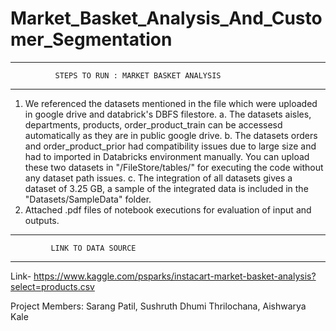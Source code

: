 # Market_Basket_Analysis_And_Customer_Segmentation
  
------------------------------------------------------------------  
              STEPS TO RUN : MARKET BASKET ANALYSIS 
------------------------------------------------------------------  


1. We referenced the datasets mentioned in the file which were uploaded in google drive and databrick's DBFS filestore.
	a. The datasets aisles, departments, products, order_product_train can be accessesd automatically as they are in public google drive.
	b. The datasets orders and order_product_prior had compatibility issues due to large size and had to imported in Databricks environment manually. You can upload these
	two datasets in "/FileStore/tables/" for executing the code without any dataset path issues.
	c. The integration of all datasets gives a dataset of 3.25 GB, a sample of the integrated data is included in the "Datasets/SampleData" folder.
3. Attached .pdf files of notebook executions for evaluation of input and outputs.



---------------------------------------------------------------  
             LINK TO DATA SOURCE   
---------------------------------------------------------------  
  
Link- https://www.kaggle.com/psparks/instacart-market-basket-analysis?select=products.csv
  
Project Members:
Sarang Patil,
Sushruth Dhumi Thrilochana,
Aishwarya Kale
